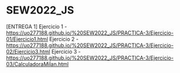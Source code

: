 # SEW2022_JS
[ENTREGA 1]
Ejercicio 1 - https://uo277188.github.io/%20SEW2022_JS/PRACTICA-3/Ejercicio-01/Ejercicio1.html
Ejercicio 2 - https://uo277188.github.io/%20SEW2022_JS/PRACTICA-3/Ejercicio-02/Ejercicio3.html
Ejercicio 3 - https://uo277188.github.io/%20SEW2022_JS/PRACTICA-3/Ejercicio-03/CalculadoraMilan.html
